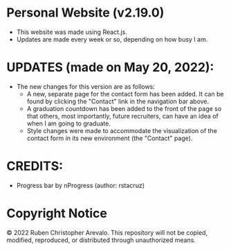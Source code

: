 # Personal Website (v2.19.0)

* This website was made using React.js.
* Updates are made every week or so, depending on how busy I am.

# UPDATES (made on May 20, 2022):

* The new changes for this version are as follows:
    * A new, separate page for the contact form has been added. It can be found by clicking the "Contact" link in the navigation bar above.
    * A graduation countdown has been added to the front of the page so that others, most importantly, future recruiters, can have an idea
      of when I am going to graduate.
    * Style changes were made to accommodate the visualization of the contact form in its new environment (the "Contact" page).

# CREDITS:
* Progress bar by nProgress (author: rstacruz)

# Copyright Notice

© 2022 Ruben Christopher Arevalo. This repository will not be copied, modified, reproduced, or distributed through unauthorized means.
